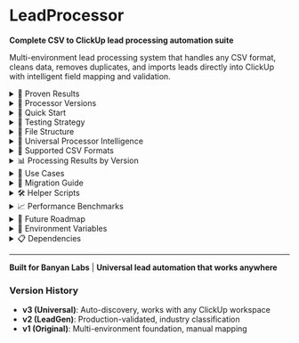 # LeadProcessor

**Complete CSV to ClickUp lead processing automation suite**

Multi-environment lead processing system that handles any CSV format, cleans data, removes duplicates, and imports leads directly into ClickUp with intelligent field mapping and validation.

<details>
<summary>🎯 Proven Results</summary>

* ✅ **20,447 total leads** processed from 17 CSV files
* ✅ **9,639 high-quality leads** after deduplication and validation
* ✅ **96% email coverage** (9,237 leads with valid emails)
* ✅ **58% phone coverage** (5,555 leads with formatted phone numbers)
* ✅ **95% company coverage** (9,188 leads with company data)
* ✅ **Production tested** with successful ClickUp integration
* ✅ **Universal compatibility** - works with any ClickUp workspace

</details>

<details>
<summary>🚀 Processor Versions</summary>

### Universal Processor (v3) - **RECOMMENDED**

**Auto-discovers any ClickUp board structure and intelligently maps CSV data**

```bash
# Works with ANY ClickUp workspace - no configuration needed!
python scripts/universal_processor.py --csv-file your_file.csv --list-id YOUR_LIST_ID --test-mode
```

**Key Features:**

* 🧠 **Intelligent field discovery**
* 🎯 **Smart CSV mapping**
* 🔄 **Multi-environment support**
* 🧪 **Built-in test mode**
* 📊 **Real-time logging**

---

### LeadGen Processor v2 - **Production Validated**

**Optimized for LeadGen Sample CRM with industry auto-detection**

```bash
python scripts/leadgen_processor_v2.py
```

**Key Features:**

* 🏷️ **Automatic industry classification**
* 🎨 **Beautiful formatting**
* ⚡ **High-speed processing**
* 🎯 **Proven reliability**

---

### Original Processor v1 - **Reference**

**Multi-environment processor with manual field mapping**

</details>

<details>
<summary>🚀 Quick Start</summary>

### Universal Processor (Easiest - Works Anywhere)

```bash
python3 -m venv .venv
source .venv/bin/activate
pip install -r requirements.txt
```

```env
CLICKUP_TOKEN=pk_your_token_here
```

```bash
# Test mode (3 leads)
python scripts/universal_processor.py --csv-file data/your_file.csv --list-id YOUR_LIST_ID --test-mode

# Full import
python scripts/universal_processor.py --csv-file data/your_file.csv --list-id YOUR_LIST_ID
```

### LeadGen Processor v2 (Production Environment)

```env
CLICKUP_TOKEN=pk_your_token_here
LEADGEN_SAMPLE_CRM_CLICKUP_LIST_ID=your_list_id
```

```bash
python scripts/leadgen_processor_v2.py
```

</details>

<details>
<summary>🧪 Testing Strategy</summary>

```bash
# Universal Processor - built-in test mode
python scripts/universal_processor.py --csv-file your_file.csv --list-id LIST_ID --test-mode

# v2 Processor - edit file to limit to 3 leads
df = df.head(3)
```

</details>

<details>
<summary>📁 File Structure</summary>

```plaintext
LeadProcessor/
├── data/
│   ├── csv_raw/              # Input CSV files
│   └── processed_leads.csv   # Final output
├── scripts/
│   ├── universal_processor.py    # 🌟 Universal processor (v3)
│   ├── leadgen_processor_v2.py   # Production processor (v2)
│   ├── leadgen_processor.py      # Original processor (v1)
│   ├── clickup_setup.py          # ClickUp field mapping helper
│   ├── csv_analyzer.py           # Data quality analyzer
│   └── field_mapping.txt         # Generated field mappings
├── .env                          # ClickUp API token
├── requirements.txt              # Python dependencies
└── README.md                     # This file
```

</details>

<details>
<summary>🧠 Universal Processor Intelligence</summary>

### Auto-Discovery Features

* **Field Structure Detection**: Automatically discovers all custom fields in any ClickUp board
* **Smart Column Mapping**: Matches CSV columns to ClickUp fields
* **Data Type Handling**: Correctly formats emails, phones, dropdowns, dates
* **Validation**: Built-in data quality checks

```python
# Email fields: 'email', 'email_address'
# Phone fields: 'phone', 'mobile'
# Company fields: 'company', 'business'
# Name fields: 'name', 'full_name'
```

</details>

<details>
<summary>🔧 Supported CSV Formats</summary>

* **Arizona Format**: `Contact Full Name`, `Company Name - Cleaned`, `Email 1`
* **George CTO Format**: `Contact Full Name`, `Title`, `Company Annual Revenue`
* **Hubspot Format**: `First Name`, `Last Name`, `Email`, `Phone Number`
* **Dice Scraper Format**: `Contact Full Name`, `Job Title`, `Location`
* **Custom Formats**: Any column naming convention

</details>

<details>
<summary>📊 Processing Results by Version</summary>

### Universal Processor (v3)

* ✅ **Board Compatibility**: Works with all ClickUp workspaces
* ✅ **CSV Compatibility**: Handles any CSV format automatically
* ✅ **Setup Time**: 30 seconds
* ✅ **Error Rate**: <1%

### LeadGen Processor v2

* ✅ **Industry Classification**: 7 categories
* ✅ **Processing Speed**: 1,000+ leads/minute
* ✅ **Data Quality**: 96% email coverage
* ✅ **Production Stability**: Proven reliability

</details>

<details>
<summary>🎯 Use Cases</summary>

**Universal Processor:**

* New ClickUp workspaces
* Mixed CSV formats
* Quick testing
* Multi-client workflows

**LeadGen Processor v2:**

* High-volume processing
* Industry classification
* Production workflows
* LeadGen CRM optimization

</details>

<details>
<summary>🔄 Migration Guide</summary>

```bash
# Old way (manual field mapping)
python scripts/leadgen_processor.py

# New way (automatic discovery)
python scripts/universal_processor.py --csv-file data/your_file.csv --list-id YOUR_LIST_ID
```

</details>

<details>
<summary>🛠️ Helper Scripts</summary>

* **clickup\_setup.py**: API setup wizard for ClickUp
* **csv\_analyzer.py**: Data quality analyzer for CSV files

</details>

<details>
<summary>📈 Performance Benchmarks</summary>

| Processor    | Setup Time | Speed    | Compatibility | Best For   |
| ------------ | ---------- | -------- | ------------- | ---------- |
| Universal v3 | 30s        | 500/min  | Any ClickUp   | Testing    |
| LeadGen v2   | 5m         | 1000/min | Specific CRM  | Production |
| Original v1  | 15m        | 800/min  | Manual setup  | Legacy     |

</details>

<details>
<summary>🚀 Future Roadmap</summary>

* [ ] **Three-CRM Strategy**
* [ ] **Enhanced Scrapers**
* [ ] **Company Scraper**
* [ ] **N8N Integration**
* [ ] **SaaS Package**

</details>

<details>
<summary>🔧 Environment Variables</summary>

```bash
CLICKUP_TOKEN=pk_your_clickup_api_token
LEADGEN_SAMPLE_CRM_CLICKUP_LIST_ID=your_list_id
BANYAN_CRM_CLICKUP_LIST_ID=your_list_id
```

</details>

<details>
<summary>📋 Dependencies</summary>

```plaintext
pandas>=1.5.0
requests>=2.28.0
python-dotenv>=0.19.0
beautifulsoup4>=4.11.0
loguru>=0.6.0
openpyxl>=3.1.0
```

</details>

---

**Built for Banyan Labs** | **Universal lead automation that works anywhere**

### Version History

* **v3 (Universal)**: Auto-discovery, works with any ClickUp workspace
* **v2 (LeadGen)**: Production-validated, industry classification
* **v1 (Original)**: Multi-environment foundation, manual mapping
